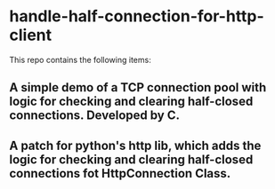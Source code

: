 # handle-half-connection-for-http-client
This repo contains the following items:
## A simple demo of a TCP connection pool with logic for checking and clearing half-closed connections. Developed by C.
## A patch for python's http lib, which adds the logic for checking and clearing half-closed connections fot HttpConnection Class.
